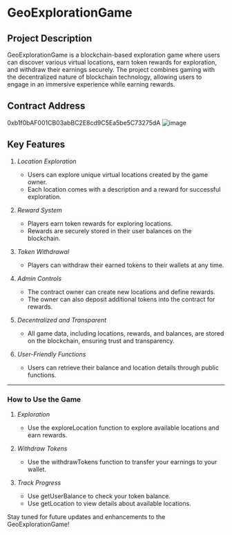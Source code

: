 # GeoExplorationGame

## Project Description

GeoExplorationGame is a blockchain-based exploration game where users can discover various virtual locations, earn token rewards for exploration, and withdraw their earnings securely. The project combines gaming with the decentralized nature of blockchain technology, allowing users to engage in an immersive experience while earning rewards.

## Contract Address
0xb1f0bAF001CB03abBC2E8cd9C5Ea5be5C73275dA
![image](https://github.com/user-attachments/assets/b8ee21b0-9770-432a-88c8-67ec882d9d57)




## Key Features

1. *Location Exploration*  
   - Users can explore unique virtual locations created by the game owner.
   - Each location comes with a description and a reward for successful exploration.

2. *Reward System*  
   - Players earn token rewards for exploring locations.
   - Rewards are securely stored in their user balances on the blockchain.

3. *Token Withdrawal*  
   - Players can withdraw their earned tokens to their wallets at any time.

4. *Admin Controls*  
   - The contract owner can create new locations and define rewards.
   - The owner can also deposit additional tokens into the contract for rewards.

5. *Decentralized and Transparent*  
   - All game data, including locations, rewards, and balances, are stored on the blockchain, ensuring trust and transparency.

6. *User-Friendly Functions*  
   - Users can retrieve their balance and location details through public functions.

---

### How to Use the Game

1. *Exploration*  
   - Use the exploreLocation function to explore available locations and earn rewards.

2. *Withdraw Tokens*  
   - Use the withdrawTokens function to transfer your earnings to your wallet.

3. *Track Progress*  
   - Use getUserBalance to check your token balance.
   - Use getLocation to view details about available locations.

Stay tuned for future updates and enhancements to the GeoExplorationGame!
